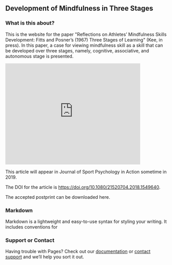 ## Development of Mindfulness in Three Stages 

### What is this about?
This is the website for the paper "Reflections on Athletes’ Mindfulness Skills Development: Fitts and Posner’s (1967) Three Stages of Learning" (Kee, in press). In this paper, a case for viewing mindfulness skill as a skill that can be developed over three stages, namely, cognitive, associative, and autonomous stage is presented. 

<iframe width="420" height="315" src="http://www.youtube.com/embed/QH2-TGUlwu4" frameborder="0" allowfullscreen></iframe>

This article will appear in Journal of Sport Psychology in Action sometime in 2019. 

The DOI for the article is https://doi.org/10.1080/21520704.2018.1549640. 

The accepted postprint can be downloaded here.  

### Markdown

Markdown is a lightweight and easy-to-use syntax for styling your writing. It includes conventions for

### Support or Contact

Having trouble with Pages? Check out our [documentation](https://help.github.com/categories/github-pages-basics/) or [contact support](https://github.com/contact) and we’ll help you sort it out.
